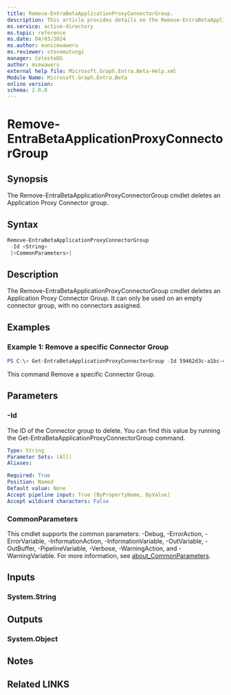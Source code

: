 ```yaml
---
title: Remove-EntraBetaApplicationProxyConnectorGroup.
description: This article provides details on the Remove-EntraBetaApplicationProxyConnectorGroup command.
ms.service: active-directory
ms.topic: reference
ms.date: 04/03/2024
ms.author: eunicewaweru
ms.reviewer: stevemutungi
manager: CelesteDG
author: msewaweru
external help file: Microsoft.Graph.Entra.Beta-Help.xml
Module Name: Microsoft.Graph.Entra.Beta
online version:
schema: 2.0.0
---
```


# Remove-EntraBetaApplicationProxyConnectorGroup

## Synopsis
The Remove-EntraBetaApplicationProxyConnectorGroup cmdlet deletes an Application Proxy Connector group.

## Syntax

```powershell
Remove-EntraBetaApplicationProxyConnectorGroup 
 -Id <String> 
 [<CommonParameters>]
```

## Description
The Remove-EntraBetaApplicationProxyConnectorGroup cmdlet deletes an Application Proxy Connector Group.
It can only be used on an empty connector group, with no connectors assigned.

## Examples

### Example 1: Remove a specific Connector Group
```powershell
PS C:\> Get-EntraBetaApplicationProxyConnectorGroup -Id 59462d3c-a1bc-40a0-9bed-be799357ebce
```
This command Remove a specific Connector Group.

## Parameters

### -Id
The ID of the Connector group to delete.
You can find this value by running the Get-EntraBetaApplicationProxyConnectorGroup command.

```yaml
Type: String
Parameter Sets: (All)
Aliases:

Required: True
Position: Named
Default value: None
Accept pipeline input: True (ByPropertyName, ByValue)
Accept wildcard characters: False
```

### CommonParameters
This cmdlet supports the common parameters: -Debug, -ErrorAction, -ErrorVariable, -InformationAction, -InformationVariable, -OutVariable, -OutBuffer, -PipelineVariable, -Verbose, -WarningAction, and -WarningVariable. For more information, see [about_CommonParameters](https://go.microsoft.com/fwlink/?LinkID=113216).

## Inputs

### System.String
## Outputs

### System.Object
## Notes

## Related LINKS

